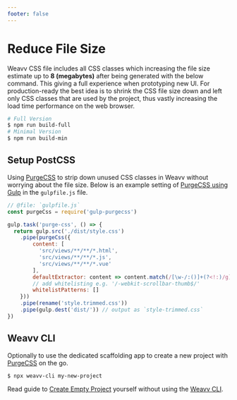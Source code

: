 ```yaml
---
footer: false
---
```


# Reduce File Size

Weavv CSS file includes all CSS classes which increasing the file size estimate up to **8 (megabytes)** after being generated with the below command. This giving a full experience when prototyping new UI. For production-ready the best idea is to shrink the CSS file size down and left only CSS classes that are used by the project, thus vastly increasing the load time performance on the web browser.

```bash
# Full Version
$ npm run build-full
# Minimal Version
$ npm run build-min
```

## Setup PostCSS

Using [PurgeCSS](https://purgecss.com/) to strip down unused CSS classes in Weavv without worrying about the file size. Below is an example setting of [PurgeCSS using Gulp](https://purgecss.com/plugins/gulp.html) in the `gulpfile.js` file.

```js
// @file: `gulpfile.js`
const purgeCss = require('gulp-purgecss')

gulp.task('purge-css', () => {
  return gulp.src('./dist/style.css')
    .pipe(purgeCss({
        content: [
          'src/views/**/**/*.html',
          'src/views/**/**/*.js',
          'src/views/**/**/*.vue'
        ],
        defaultExtractor: content => content.match(/[\w-/:()]+(?<!:)/g) || [],
        // add whitelisting e.g. '/-webkit-scrollbar-thumb$/'
        whitelistPatterns: []
    }))
    .pipe(rename('style.trimmed.css'))
    .pipe(gulp.dest('dist/')) // output as `style-trimmed.css`
})
```

## Weavv CLI

Optionally to use the dedicated scaffolding app to create a new project with [PurgeCSS](https://purgecss.com/) on the go.

```bash
$ npx weavv-cli my-new-project
```

Read guide to [Create Empty Project](/guide/customization/create-empty-project) yourself without using the [Weavv CLI](/installation/#using-weavv-via-cli).

